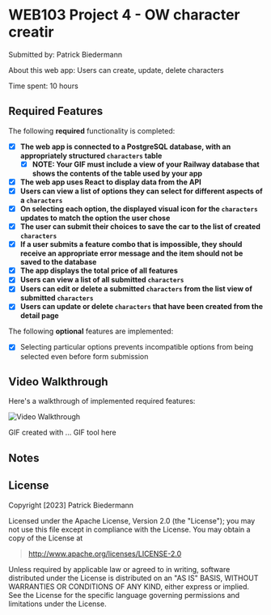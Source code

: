 # WEB103 Project 4 - OW character creatir

Submitted by: Patrick Biedermann

About this web app: Users can create, update, delete characters

Time spent: 10 hours

## Required Features

The following **required** functionality is completed:

<!-- Make sure to check off completed functionality below -->
- [x] **The web app is connected to a PostgreSQL database, with an appropriately structured `characters` table**
  - [x] **NOTE: Your GIF must include a view of your Railway database that shows the contents of the table used by your app**
- [x] **The web app uses React to display data from the API**
- [x] **Users can view a list of options they can select for different aspects of a `characters`**
- [x] **On selecting each option, the displayed visual icon for the `characters` updates to match the option the user chose**
- [x] **The user can submit their choices to save the car to the list of created `characters`**
- [x] **If a user submits a feature combo that is impossible, they should receive an appropriate error message and the item should not be saved to the database**
- [x] **The app displays the total price of all features**
- [x] **Users can view a list of all submitted `characters`**
- [x] **Users can edit or delete a submitted `characters` from the list view of submitted `characters`**
- [x] **Users can update or delete `characters` that have been created from the detail page**

The following **optional** features are implemented:

- [x] Selecting particular options prevents incompatible options from being selected even before form submission


## Video Walkthrough

Here's a walkthrough of implemented required features:

<img src='http://i.imgur.com/link/to/your/gif/file.gif' title='Video Walkthrough' width='' alt='Video Walkthrough' />

<!-- Replace this with whatever GIF tool you used! -->
GIF created with ...  GIF tool here
<!-- Recommended tools:
[Kap](https://getkap.co/) for macOS
[ScreenToGif](https://www.screentogif.com/) for Windows
[peek](https://github.com/phw/peek) for Linux. -->

## Notes


## License

Copyright [2023] Patrick Biedermann

Licensed under the Apache License, Version 2.0 (the "License"); you may not use this file except in compliance with the License. You may obtain a copy of the License at

> http://www.apache.org/licenses/LICENSE-2.0

Unless required by applicable law or agreed to in writing, software distributed under the License is distributed on an "AS IS" BASIS, WITHOUT WARRANTIES OR CONDITIONS OF ANY KIND, either express or implied. See the License for the specific language governing permissions and limitations under the License.